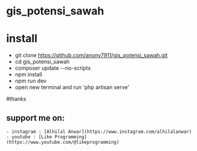 # gis_potensi_sawah

# install
  - git clone https://github.com/anony7911/gis_potensi_sawah.git
  - cd gis_potensi_sawah
  - composer update --no-scripts
  - npm install
  - npm run dev
  - open new terminal and run 'php artisan serve'
 
 #thanks
 ## support me on:
    - instagram : [Alhilal Anwar](https://www.instagram.com/alhilalanwar)
    - youtube : [Like Programming](https://www.youtube.com/@likeprogramming)
 
